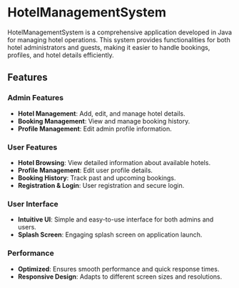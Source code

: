 # HotelManagementSystem

HotelManagementSystem is a comprehensive application developed in Java for managing hotel operations. This system provides functionalities for both hotel administrators and guests, making it easier to handle bookings, profiles, and hotel details efficiently.

## Features

### Admin Features
- **Hotel Management**: Add, edit, and manage hotel details.
- **Booking Management**: View and manage booking history.
- **Profile Management**: Edit admin profile information.

### User Features
- **Hotel Browsing**: View detailed information about available hotels.
- **Profile Management**: Edit user profile details.
- **Booking History**: Track past and upcoming bookings.
- **Registration & Login**: User registration and secure login.

### User Interface
- **Intuitive UI**: Simple and easy-to-use interface for both admins and users.
- **Splash Screen**: Engaging splash screen on application launch.

### Performance
- **Optimized**: Ensures smooth performance and quick response times.
- **Responsive Design**: Adapts to different screen sizes and resolutions.